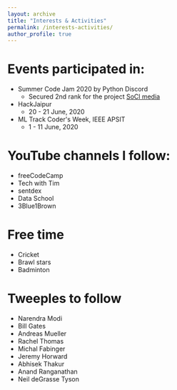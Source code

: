 ```yaml
---
layout: archive
title: "Interests & Activities"
permalink: /interests-activities/
author_profile: true
---
```


Events participated in:
======
* Summer Code Jam 2020 by Python Discord  
    * Secured 2nd rank for the project [SoCl media](https://github.com/akshgpt7/summer-code-jam-2020/tree/master/annoyed-alligators)
* HackJaipur  
    * 20 - 21 June, 2020
* ML Track Coder's Week, IEEE APSIT  
    * 1 - 11 June, 2020

YouTube channels I follow:
======
* freeCodeCamp
* Tech with Tim
* sentdex
* Data School
* 3Blue1Brown

Free time
======
* Cricket
* Brawl stars
* Badminton

Tweeples to follow
======
* Narendra Modi
* Bill Gates
* Andreas Mueller
* Rachel Thomas
* Michal Fabinger
* Jeremy Horward
* Abhisek Thakur
* Anand Ranganathan
* Neil deGrasse Tyson
